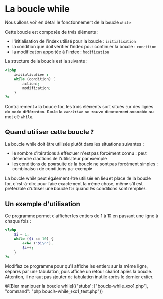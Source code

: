 # La boucle while

Nous allons voir en détail le fonctionnement de la boucle `while`

Cette boucle est composée de trois éléments :

- l'initialisation de l'index utilisé pour la boucle : `initialisation`
- la condition que doit vérifier l'index pour continuer la boucle : `condition`
- la modification apportée à l'index : ̀`modification`

La structure de la boucle est la suivante :

```php
<?php
    initialisation ;
    while (condition) {
        actions;
        modification;
    }
?>
```

Contrairement à la boucle for, les trois éléments sont situés sur des lignes de code différentes.
Seule la `condition` se trouve directement associée au mot clé `while`.


## Quand utiliser cette boucle ?

La boucle while doit être utilisée plutôt dans les situations suivantes :

- le nombre d'itérations à effectuer n'est pas forcément connu : peut dépendre d'actions de l'utilisateur par exemple
- les conditions de poursuite de la boucle ne sont pas forcément simples : combinaison de conditions par exemple

La boucle while peut également être utilisée en lieu et place de la boucle for, c'est-à-dire pour faire exactement la même chose, même s'il est préférable d'utiliser une boucle for quand les conditions sont remplies.


## Un exemple d'utilisation

Ce programme permet d'afficher les entiers de 1 à 10 en passant une ligne à chaque fois :

```php runnable
<?php
    $i = 1;
    while ($i <= 10) {
        echo ("$i\n");
        $i++;
    }
?>
```

Modifiez ce programme pour qu'il affiche les entiers sur la même ligne, séparés par une tabulation, puis affiche un retour chariot après la boucle.
Attention, il ne faut pas ajouter de tabulation inutile après le dernier entier.

@[Bien manipuler la boucle while]({"stubs": ["boucle-while_exo1.php"], "command": "php boucle-while_exo1_test.php"})
